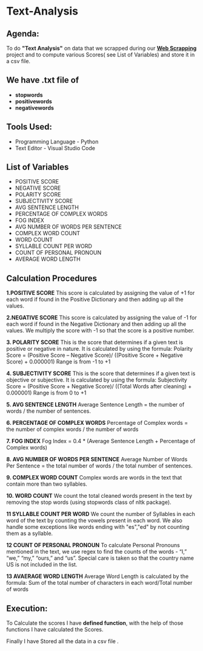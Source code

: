 # Text-Analysis
## **Agenda:**

To do **"Text Analysis"** on data that we scrapped during our **[Web Scrapping](https://github.com/chezhian0599/Web-Scrapping)** project and to compute various Scores( see List of Variables) and store it in a csv file.
## We have .txt file of 

- **stopwords** 
- **positivewords** 
- **negativewords** 

## **Tools Used:**
- Programming Language - Python
- Text Editor - Visual Studio Code

## **List of Variables**

- 	POSITIVE SCORE
- 	NEGATIVE SCORE
- 	POLARITY SCORE
- 	SUBJECTIVITY SCORE
- 	AVG SENTENCE LENGTH
- 	PERCENTAGE OF COMPLEX WORDS
- 	FOG INDEX
- 	AVG NUMBER OF WORDS PER SENTENCE
- 	COMPLEX WORD COUNT
- 	WORD COUNT
- 	SYLLABLE COUNT PER WORD
- 	COUNT OF PERSONAL PRONOUN
- 	AVERAGE WORD LENGTH




## **Calculation Procedures**

**1.POSITIVE SCORE**
This score is calculated by assigning the value of +1 for each word if found in the Positive Dictionary and then adding up all the values.

**2.NEGATIVE SCORE**
This score is calculated by assigning the value of -1 for each word if found in the Negative Dictionary and then adding up all the values. We multiply the score with -1 so that the score is a positive number.

**3.	POLARITY SCORE**
This is the score that determines if a given text is positive or negative in nature. It is calculated by using the formula: 
Polarity Score = (Positive Score – Negative Score)/ ((Positive Score + Negative Score) + 0.000001)
Range is from -1 to +1

**4.	SUBJECTIVITY SCORE**
This is the score that determines if a given text is objective or subjective. It is calculated by using the formula: 
Subjectivity Score = (Positive Score + Negative Score)/ ((Total Words after cleaning) + 0.000001)
Range is from 0 to +1

**5.	AVG SENTENCE LENGTH**
Average Sentence Length = the number of words / the number of sentences.

**6.	PERCENTAGE OF COMPLEX WORDS**
Percentage of Complex words = the number of complex words / the number of words 

**7.	FOG INDEX**
Fog Index = 0.4 * (Average Sentence Length + Percentage of Complex words)

**8.	AVG NUMBER OF WORDS PER SENTENCE**
Average Number of Words Per Sentence = the total number of words / the total number of sentences.

**9.	COMPLEX WORD COUNT**
Complex words are words in the text that contain more than two syllables.

**10.	WORD COUNT**
We count the total cleaned words present in the text by 
	removing the stop words (using stopwords class of nltk package).
	
**11    SYLLABLE COUNT PER WORD**
We count the number of Syllables in each word of the text by counting the vowels present in each word. We also handle some exceptions like words ending with "es","ed" by not counting them as a syllable.

**12 COUNT OF PERSONAL PRONOUN**
To calculate Personal Pronouns mentioned in the text, we use regex to find the counts of the words - “I,” “we,” “my,” “ours,” and “us”. Special care is taken so that the country name US is not included in the list.

**13 AVAERAGE WORD LENGTH**
Average Word Length is calculated by the formula:
Sum of the total number of characters in each word/Total number of words



	
	
## **Execution:**
To Calculate the scores I have **defined function**, with the help of those functions I have calculated the Scores.

Finally I have Stored all the data in a csv file .
  
